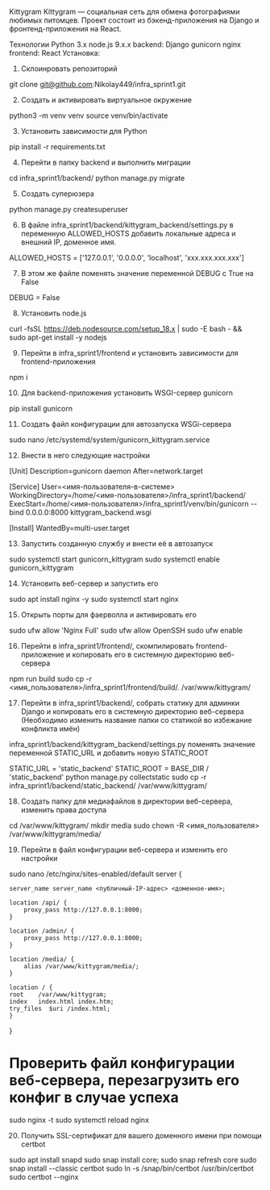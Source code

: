 Kittygram
Kittygram — социальная сеть для обмена фотографиями любимых питомцев. Проект состоит из бэкенд-приложения на Django и фронтенд-приложения на React.

Технологии
Python 3.x
node.js 9.x.x
backend: Django
gunicorn
nginx
frontend: React
Установка:


1. Склоинровать репозиторий

git clone git@github.com:Nikolay449/infra_sprint1.git

2. Создать и активировать виртуальное окружение

python3 -m venv venv
source venv/bin/activate

3. Установить зависимости для Python

pip install -r requirements.txt 

4. Перейти в папку backend и выполнить миграции

cd infra_sprint1/backend/
python manage.py migrate

5. Создать суперюзера

python manage.py createsuperuser

6. В файле infra_sprint1/backend/kittygram_backend/settings.py в переменную ALLOWED_HOSTS добавить локальные адреса и внешний IP, доменное имя.

ALLOWED_HOSTS = ['127.0.0.1', '0.0.0.0', 'localhost', 'xxx.xxx.xxx.xxx']

7. В этом же файле поменять значение переменной DEBUG с True на False

DEBUG = False

8. Установить node.js

curl -fsSL https://deb.nodesource.com/setup_18.x | sudo -E bash - &&\
sudo apt-get install -y nodejs

9. Перейти в infra_sprint1/frontend и установить зависимости для frontend-приложения

npm i

10. Для backend-приложения установить WSGI-сервер gunicorn

pip install gunicorn

11. Создать файл конфигурации для автозапуска WSGi-сервера

sudo nano /etc/systemd/system/gunicorn_kittygram.service

12. Внести в него следующие настройки

[Unit]
Description=gunicorn daemon 
After=network.target 

[Service]
User=<имя-пользователя-в-системе>
WorkingDirectory=/home/<имя-пользователя>/infra_sprint1/backend/
ExecStart=/home/<имя-пользователя>/infra_sprint1/venv/bin/gunicorn --bind 0.0.0.0:8000 kittygram_backend.wsgi

[Install]
WantedBy=multi-user.target 

13. Запустить созданную службу и внести её в автозапуск

sudo systemctl start gunicorn_kittygram
sudo systemctl enable gunicorn_kittygram

14. Установить веб-сервер и запустить его

sudo apt install nginx -y
sudo systemctl start nginx 

15. Открыть порты для фаерволла и активировать его

sudo ufw allow 'Nginx Full'
sudo ufw allow OpenSSH
sudo ufw enable

16. Перейти в infra_sprint1/frontend/, скомпилировать frontend-приложение и копировать его в системную директорию веб-сервера

npm run build
sudo cp -r <имя_пользователя>/infra_sprint1/frontend/build/. /var/www/kittygram/

17. Перейти в infra_sprint1/backend/, собрать статику для админки Django и копировать его в системную директорию веб-сервера (Необходимо изменить название папки со статикой во избежание конфликта имён)

infra_sprint1/backend/kittygram_backend/settings.py поменять значение переменной STATIC_URL и добавить новую STATIC_ROOT

STATIC_URL = 'static_backend'
STATIC_ROOT = BASE_DIR / 'static_backend' 
python manage.py collectstatic
sudo cp -r infra_sprint1/backend/static_backend/ /var/www/kittygram/

18. Создать папку для медиафайлов в директории веб-сервера, изменить права доступа

cd /var/www/kittygram/
mkdir media
sudo chown -R <имя_пользователя> /var/www/kittygram/media/

19. Перейти в файл конфигурации веб-сервера и изменить его настройки

sudo nano /etc/nginx/sites-enabled/default 
server {

    server_name server_name <публичный-IP-адрес> <доменное-имя>;

    location /api/ {
        proxy_pass http://127.0.0.1:8000;
    }

    location /admin/ {
        proxy_pass http://127.0.0.1:8000;
    }

    location /media/ {
        alias /var/www/kittygram/media/;
    }

    location / {
    root    /var/www/kittygram;
    index   index.html index.htm;
    try_files  $uri /index.html;
    }

}

# Проверить файл конфигурации веб-сервера, перезагрузить его конфиг в случае успеха

sudo nginx -t
sudo systemctl reload nginx

20. Получить SSL-сертификат для вашего доменного имени при помощи certbot

sudo apt install snapd
sudo snap install core; sudo snap refresh core
sudo snap install --classic certbot
sudo ln -s /snap/bin/certbot /usr/bin/certbot 
sudo certbot --nginx
